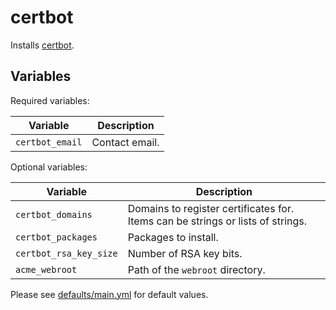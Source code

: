 # certbot

Installs [certbot](https://eff-certbot.readthedocs.io/).

## Variables

Required variables:

| Variable | Description |
| --- | --- |
| `certbot_email` | Contact email. |

Optional variables:

| Variable | Description |
| --- | --- |
| `certbot_domains` | Domains to register certificates for. Items can be strings or lists of strings. |
| `certbot_packages` | Packages to install. |
| `certbot_rsa_key_size` | Number of RSA key bits. |
| `acme_webroot` | Path of the `webroot` directory. |

Please see [defaults/main.yml](defaults/main.yml) for default values.
